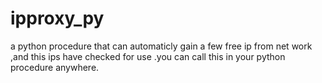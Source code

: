 # ipproxy_py
a python procedure that can automaticly gain a few free ip from net work ,and this ips have checked for use .you can call this in your python procedure anywhere.
